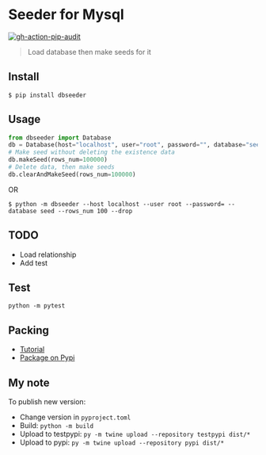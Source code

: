 # Seeder for Mysql
[![gh-action-pip-audit](https://github.com/conlacda/auto-seeder/actions/workflows/gh-action-pip-audit.yml/badge.svg)](https://github.com/conlacda/auto-seeder/actions/workflows/gh-action-pip-audit.yml)

> Load database then make seeds for it

## Install

```shell
$ pip install dbseeder
```

## Usage
```python
from dbseeder import Database
db = Database(host="localhost", user="root", password="", database="seed")
# Make seed without deleting the existence data
db.makeSeed(rows_num=100000)
# Delete data, then make seeds
db.clearAndMakeSeed(rows_num=100000)
```
OR
```shell
$ python -m dbseeder --host localhost --user root --password= --database seed --rows_num 100 --drop
```

## TODO
* Load relationship
* Add test

## Test

```shell
python -m pytest
```

## Packing
* [Tutorial](https://packaging.python.org/en/latest/tutorials/packaging-projects/)
* [Package on Pypi](https://pypi.org/project/dbseeder/)

## My note
To publish new version:
* Change version in `pyproject.toml`
* Build: `python -m build`
* Upload to testpypi: `py -m twine upload --repository testpypi dist/*`
* Upload to pypi: `py -m twine upload --repository pypi dist/*`